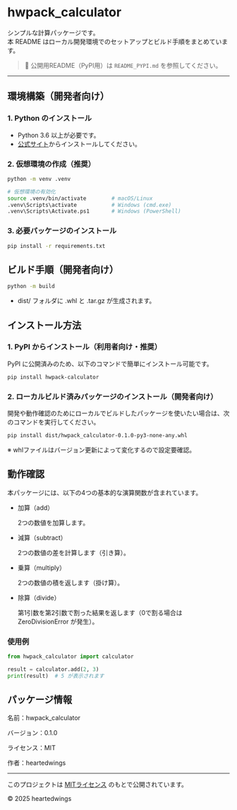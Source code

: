 # hwpack_calculator

シンプルな計算パッケージです。  
本 README はローカル開発環境でのセットアップとビルド手順をまとめています。

> 📄 公開用README（PyPI用）は `README_PYPI.md` を参照してください。

---

## 環境構築（開発者向け）

### 1. Python のインストール

- Python 3.6 以上が必要です。  
- [公式サイト](https://www.python.org/downloads/)からインストールしてください。

### 2. 仮想環境の作成（推奨）

```bash
python -m venv .venv

# 仮想環境の有効化
source .venv/bin/activate        # macOS/Linux
.venv\Scripts\activate           # Windows (cmd.exe)
.venv\Scripts\Activate.ps1       # Windows (PowerShell)
```

### 3. 必要パッケージのインストール
```bash
pip install -r requirements.txt
```

## ビルド手順（開発者向け）
```bash
python -m build
```
- dist/ フォルダに .whl と .tar.gz が生成されます。

## インストール方法
### 1. PyPI からインストール（利用者向け・推奨）
PyPI に公開済みのため、以下のコマンドで簡単にインストール可能です。
```bash
pip install hwpack-calculator
```

### 2. ローカルビルド済みパッケージのインストール（開発者向け）
開発や動作確認のためにローカルでビルドしたパッケージを使いたい場合は、次のコマンドを実行してください。
```bash
pip install dist/hwpack_calculator-0.1.0-py3-none-any.whl
```
※ whlファイルはバージョン更新によって変化するので設定要確認。

## 動作確認
本パッケージには、以下の4つの基本的な演算関数が含まれています。

- 加算（add）

  2つの数値を加算します。

- 減算（subtract）

  2つの数値の差を計算します（引き算）。

- 乗算（multiply）

  2つの数値の積を返します（掛け算）。

- 除算（divide）

  第1引数を第2引数で割った結果を返します（0で割る場合は ZeroDivisionError が発生）。


### 使用例
```python
from hwpack_calculator import calculator

result = calculator.add(2, 3)
print(result)  # 5 が表示されます
```

## パッケージ情報
名前：hwpack_calculator

バージョン：0.1.0

ライセンス：MIT

作者：heartedwings


---
このプロジェクトは [MITライセンス](https://opensource.org/licenses/MIT) のもとで公開されています。

© 2025 heartedwings